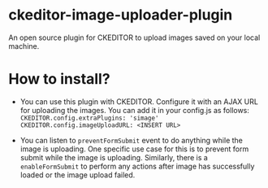 # ckeditor-image-uploader-plugin
An open source plugin for CKEDITOR to upload images saved on your local machine.

# How to install?
- You can use this plugin with CKEDITOR. Configure it with an AJAX URL for uploading the images. You can add it in your config.js as follows:
`CKEDITOR.config.extraPlugins: 'simage'`
`CKEDITOR.config.imageUploadURL: <INSERT URL>`

- You can listen to `preventFormSubmit` event to do anything while the image is uploading. One specific use case for this is to prevent form submit while the image is uploading. Similarly, there is a `enableFormSubmit` to perform any actions after image has successfully loaded or the image upload failed.


